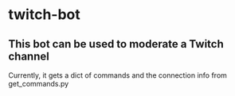 # twitch-bot
## This bot can be used to moderate a Twitch channel
Currently, it gets a dict of commands and the connection info from get_commands.py
